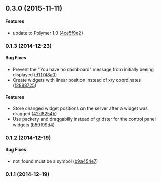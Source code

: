 <a name="0.3.0"></a>
## 0.3.0 (2015-11-11)


#### Features

* update to Polymer 1.0 ([4ce5f9e2](https://github.com/grappendorf/caretaker-server/commit/4ce5f9e28fe14f1a0359ff95ae5e1d042266de29))


<a name="0.1.3"></a>
### 0.1.3 (2014-12-23)


#### Bug Fixes

* Prevent the "You have no dashboard" message from initially beeing displayed ([d11748a0](https://github.com/grappendorf/caretaker-server/commit/d11748a0ff9c6f85aaba554b4887e16f116838ae))
* Create widgets with linear position instead of x/y coordinates ([f2888725](https://github.com/grappendorf/caretaker-server/commit/f288872568bf323699b202f1bff01d0d55994df9))


#### Features

* Store changed widget positions on the server after a widget was dragged ([42d8254b](https://github.com/grappendorf/caretaker-server/commit/42d8254b75984e94021b5735954446b9973d8607))
* Use packery and draggabilly instead of gridster for the control panel widgets ([b59f99d4](https://github.com/grappendorf/caretaker-server/commit/b59f99d4e1290b7a62934bfd0d1bd7c68ce5b1ae))


<a name="0.1.2"></a>
### 0.1.2 (2014-12-19)


#### Bug Fixes

* not_found must be a symbol ([b9a454e7](https://github.com/grappendorf/caretaker-server/commit/b9a454e7a0156349e770ab34107408752f8d8b39))


<a name="0.1.1"></a>
### 0.1.1 (2014-12-19)

